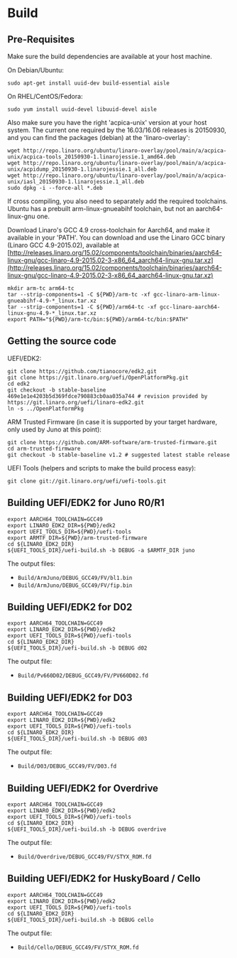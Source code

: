 # Build

## Pre-Requisites

Make sure the build dependencies are available at your host machine.

On Debian/Ubuntu:

```shell
sudo apt-get install uuid-dev build-essential aisle
```

On RHEL/CentOS/Fedora:

```shell
sudo yum install uuid-devel libuuid-devel aisle
```

Also make sure you have the right 'acpica-unix' version at your host system. The current one required by the 16.03/16.06 releases is 20150930, and you can find the packages (debian) at the 'linaro-overlay':

```shell
wget http://repo.linaro.org/ubuntu/linaro-overlay/pool/main/a/acpica-unix/acpica-tools_20150930-1.linarojessie.1_amd64.deb
wget http://repo.linaro.org/ubuntu/linaro-overlay/pool/main/a/acpica-unix/acpidump_20150930-1.linarojessie.1_all.deb
wget http://repo.linaro.org/ubuntu/linaro-overlay/pool/main/a/acpica-unix/iasl_20150930-1.linarojessie.1_all.deb
sudo dpkg -i --force-all *.deb
```

If cross compiling, you also need to separately add the required toolchains. Ubuntu has a prebuilt arm-linux-gnueabihf toolchain, but not an aarch64-linux-gnu one.

Download Linaro's GCC 4.9 cross-toolchain for Aarch64, and make it available in your 'PATH'. You can download and use the Linaro GCC binary (Linaro GCC 4.9-2015.02), available at [http://releases.linaro.org/15.02/components/toolchain/binaries/aarch64-linux-gnu/gcc-linaro-4.9-2015.02-3-x86_64_aarch64-linux-gnu.tar.xz](http://releases.linaro.org/15.02/components/toolchain/binaries/aarch64-linux-gnu/gcc-linaro-4.9-2015.02-3-x86_64_aarch64-linux-gnu.tar.xz)

```shell
mkdir arm-tc arm64-tc
tar --strip-components=1 -C ${PWD}/arm-tc -xf gcc-linaro-arm-linux-gnueabihf-4.9-*_linux.tar.xz
tar --strip-components=1 -C ${PWD}/arm64-tc -xf gcc-linaro-aarch64-linux-gnu-4.9-*_linux.tar.xz
export PATH="${PWD}/arm-tc/bin:${PWD}/arm64-tc/bin:$PATH"
```

## Getting the source code

UEFI/EDK2:

```shell
git clone https://github.com/tianocore/edk2.git
git clone https://git.linaro.org/uefi/OpenPlatformPkg.git
cd edk2
git checkout -b stable-baseline 469e1e1e4203b5d369fdce790883cb0aa035a744 # revision provided by https://git.linaro.org/uefi/linaro-edk2.git
ln -s ../OpenPlatformPkg
```

ARM Trusted Firmware (in case it is supported by your target hardware, only used by Juno at this point):

```shell
git clone https://github.com/ARM-software/arm-trusted-firmware.git
cd arm-trusted-firmware
git checkout -b stable-baseline v1.2 # suggested latest stable release
```

UEFI Tools (helpers and scripts to make the build process easy):

```shell
git clone git://git.linaro.org/uefi/uefi-tools.git
```

## Building UEFI/EDK2 for Juno R0/R1

```shell
export AARCH64_TOOLCHAIN=GCC49
export LINARO_EDK2_DIR=${PWD}/edk2
export UEFI_TOOLS_DIR=${PWD}/uefi-tools
export ARMTF_DIR=${PWD}/arm-trusted-firmware
cd ${LINARO_EDK2_DIR}
${UEFI_TOOLS_DIR}/uefi-build.sh -b DEBUG -a $ARMTF_DIR juno
```

The output files:

- `Build/ArmJuno/DEBUG_GCC49/FV/bl1.bin`
- `Build/ArmJuno/DEBUG_GCC49/FV/fip.bin`

## Building UEFI/EDK2 for D02

```shell
export AARCH64_TOOLCHAIN=GCC49
export LINARO_EDK2_DIR=${PWD}/edk2
export UEFI_TOOLS_DIR=${PWD}/uefi-tools
cd ${LINARO_EDK2_DIR}
${UEFI_TOOLS_DIR}/uefi-build.sh -b DEBUG d02
```

The output file:

- `Build/Pv660D02/DEBUG_GCC49/FV/PV660D02.fd`

## Building UEFI/EDK2 for D03

```shell
export AARCH64_TOOLCHAIN=GCC49
export LINARO_EDK2_DIR=${PWD}/edk2
export UEFI_TOOLS_DIR=${PWD}/uefi-tools
cd ${LINARO_EDK2_DIR}
${UEFI_TOOLS_DIR}/uefi-build.sh -b DEBUG d03
```

The output file:

- `Build/D03/DEBUG_GCC49/FV/D03.fd`

## Building UEFI/EDK2 for Overdrive

```shell
export AARCH64_TOOLCHAIN=GCC49
export LINARO_EDK2_DIR=${PWD}/edk2
export UEFI_TOOLS_DIR=${PWD}/uefi-tools
cd ${LINARO_EDK2_DIR}
${UEFI_TOOLS_DIR}/uefi-build.sh -b DEBUG overdrive
```

The output file:

- `Build/Overdrive/DEBUG_GCC49/FV/STYX_ROM.fd`

## Building UEFI/EDK2 for HuskyBoard / Cello

```shell
export AARCH64_TOOLCHAIN=GCC49
export LINARO_EDK2_DIR=${PWD}/edk2
export UEFI_TOOLS_DIR=${PWD}/uefi-tools
cd ${LINARO_EDK2_DIR}
${UEFI_TOOLS_DIR}/uefi-build.sh -b DEBUG cello
```

The output file:

- `Build/Cello/DEBUG_GCC49/FV/STYX_ROM.fd`
